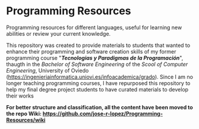 # Programming Resources

Programming resources for different languages, useful for learning new abilities or review your current knowledge. 

This repository was created to provide materials to students that wanted to enhance their programming and software creation skills of my former programming course "**_Tecnologias y Paradigmas de la Programación_**", 
thaugth in the _Bachelor of Software Engineering_ of the _Scool of Computer Engineering_, University of Oviedo (https://ingenieriainformatica.uniovi.es/infoacademica/grado). Since I am no longer teaching programming courses, I have repurposed this repository to help my final degree project students to have curated materials to develop their works 

**For better structure and classification, all the content have been moved to the repo Wiki: https://github.com/jose-r-lopez/Programming-Resources/wiki**


